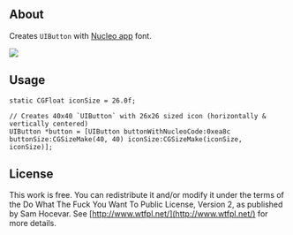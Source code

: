 ## About

Creates `UIButton` with [Nucleo app](https://nucleoapp.com) font.

![](https://farm2.staticflickr.com/1577/26081817931_a4162dd1a3_b.jpg)

## Usage

```
static CGFloat iconSize = 26.0f;

// Creates 40x40 `UIButton` with 26x26 sized icon (horizontally & vertically centered)
UIButton *button = [UIButton buttonWithNucleoCode:0xea8c buttonSize:CGSizeMake(40, 40) iconSize:CGSizeMake(iconSize, iconSize)];
```

## License

This work is free. You can redistribute it and/or modify it under the
terms of the Do What The Fuck You Want To Public License, Version 2,
as published by Sam Hocevar. See [http://www.wtfpl.net/](http://www.wtfpl.net/) for more details.